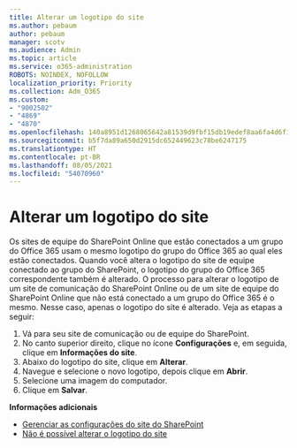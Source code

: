 ```yaml
---
title: Alterar um logotipo do site
ms.author: pebaum
author: pebaum
manager: scotv
ms.audience: Admin
ms.topic: article
ms.service: o365-administration
ROBOTS: NOINDEX, NOFOLLOW
localization_priority: Priority
ms.collection: Adm_O365
ms.custom:
- "9002502"
- "4869"
- "4870"
ms.openlocfilehash: 140a8951d1268065642a81539d9fbf15db19edef8aa6fa4d6f1fd809c843d109
ms.sourcegitcommit: b5f7da89a650d2915dc652449623c78be6247175
ms.translationtype: HT
ms.contentlocale: pt-BR
ms.lasthandoff: 08/05/2021
ms.locfileid: "54070960"
---
```

# <a name="change-site-logo"></a>Alterar um logotipo do site

Os sites de equipe do SharePoint Online que estão conectados a um grupo do Office 365 usam o mesmo logotipo do grupo do Office 365 ao qual eles estão conectados. Quando você altera o logotipo do site de equipe conectado ao grupo do SharePoint, o logotipo do grupo do Office 365 correspondente também é alterado. O processo para alterar o logotipo de um site de comunicação do SharePoint Online ou de um site de equipe do SharePoint Online que não está conectado a um grupo do Office 365 é o mesmo. Nesse caso, apenas o logotipo do site é alterado. Veja as etapas a seguir:

1. Vá para seu site de comunicação ou de equipe do SharePoint.
2. No canto superior direito, clique no ícone **Configurações** e, em seguida, clique em **Informações do site**.
3. Abaixo do logotipo do site, clique em **Alterar**.
4. Navegue e selecione o novo logotipo, depois clique em **Abrir**.
5. Selecione uma imagem do computador.
6. Clique em **Salvar**.

**Informações adicionais**

- [Gerenciar as configurações do site do SharePoint](https://support.office.com/article/manage-your-sharepoint-site-settings-8376034d-d0c7-446e-9178-6ab51c58df42)
- [Não é possível alterar o logotipo do site](https://docs.microsoft.com/sharepoint/troubleshoot/sites/error-when-changing-o365-site-logo)
